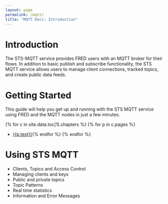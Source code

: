 ```yaml
---
layout: page
permalink: /mqtt/
title: "MQTT Docs: Introduction"
---
```


# Introduction

The STS-MQTT service provides FRED users with an MQTT broker for their flows.  In addition to basic publish and subscribe functionality, the STS MQTT service allows users to manage client connections, tracked topics, and create public data feeds.

# Getting Started

This guide will help you get up and running with the STS MQTT service using FRED and the MQTT nodes in just a few minutes.

{% for c in site.data.toc[1].chapters %}
{% for p in c.pages %}
- [{{p.text}}]({{p.url}}){% endfor %}
{% endfor %}

# Using STS MQTT

- Clients, Topics and Access Control
- Managing clients and keys
- Public and private topics
- Topic Patterns
- Real time statistics
- Information and Error Messages
